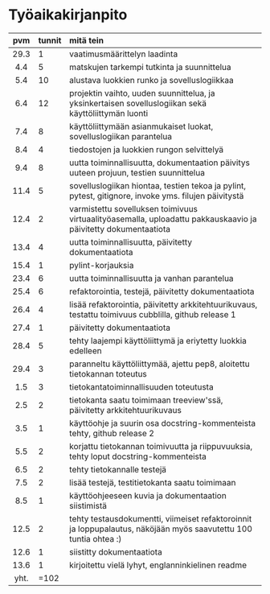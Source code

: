 # Työaikakirjanpito

| pvm | tunnit | mitä tein |
| :----:|:-----| :-----|
| 29.3  |   1  | vaatimusmäärittelyn laadinta |
|  4.4  |   5  | matskujen tarkempi tutkinta ja suunnittelua |
|  5.4  |  10  | alustava luokkien runko ja sovelluslogiikkaa |
|  6.4  |  12  | projektin vaihto, uuden suunnittelua, ja yksinkertaisen sovelluslogiikan sekä käyttöliittymän luonti |
|  7.4  |   8  | käyttöliittymään asianmukaiset luokat, sovelluslogiikan parantelua |
|  8.4  |   4  | tiedostojen ja luokkien rungon selvittelyä |
|  9.4  |   8  | uutta toiminnallisuutta, dokumentaation päivitys uuteen projuun, testien suunnittelua |
| 11.4  |   5  | sovelluslogiikan hiontaa, testien tekoa ja pylint, pytest, gitignore, invoke yms. filujen päivitystä |
| 12.4  |   2  | varmistettu sovelluksen toimivuus virtuaalityöasemalla, uploadattu pakkauskaavio ja päivitetty dokumentaatiota |
| 13.4  |   4  | uutta toiminnallisuutta, päivitetty dokumentaatiota |
| 15.4  |   1  | pylint-korjauksia |
| 23.4  |   6  | uutta toiminnallisuutta ja vanhan parantelua |
| 25.4  |   6  | refaktorointia, testejä, päivitetty dokumentaatiota |
| 26.4  |   4  | lisää refaktorointia, päivitetty arkkitehtuurikuvaus, testattu toimivuus cubblilla, github release 1 |
| 27.4  |   1  | päivitetty dokumentaatiota |
| 28.4  |   5  | tehty laajempi käyttöliittymä ja eriytetty luokkia edelleen |
| 29.4  |   3  | paranneltu käyttöliittymää, ajettu pep8, aloitettu tietokannan toteutus |
|  1.5  |   3  | tietokantatoiminnallisuuden toteutusta |
|  2.5  |   2  | tietokanta saatu toimimaan treeview'ssä, päivitetty arkkitehtuurikuvaus |
|  3.5  |   1  | käyttöohje ja suurin osa docstring-kommenteista tehty, github release 2 |
|  5.5  |   2  | korjattu tietokannan toimivuutta ja riippuvuuksia, tehty loput docstring-kommenteista |
|  6.5  |   2  | tehty tietokannalle testejä |
|  7.5  |   2  | lisää testejä, testitietokanta saatu toimimaan |
|  8.5  |   1  | käyttöohjeeseen kuvia ja dokumentaation siistimistä |
| 12.5  |   2  | tehty testausdokumentti, viimeiset refaktoroinnit ja loppupalautus, näköjään myös saavutettu 100 tuntia ohtea :) |
| 12.6  |   1  | siistitty dokumentaatiota |
| 13.6  |   1  | kirjoitettu vielä lyhyt, englanninkielinen readme |
|  yht. | =102 |
